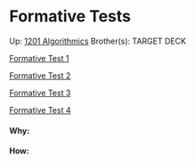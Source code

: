 # Formative Tests

Up: [1201 Algorithmics](1201_algorithmics)
Brother(s):
TARGET DECK

[Formative Test 1](formative_test_1)

[Formative Test 2](formative_test_2)

[Formative Test 3](formative_test_3)

[Formative Test 4](formative_test_4)

































#### Why:
#### How:









